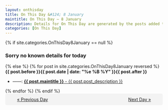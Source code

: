 ```yaml
---
layout: onthisday
title: On This Day &#124; 8 January
maintitle: On This Day — 8 January
description: Details for On This Day are generated by the posts added to the website so the content is subject to changes/updates over time.
categories: [On This Day]
---
```


{% if site.categories.OnThisDay8January == null %}
<h3>Sorry no known details for today</h3>
{% else %}
{% for post in site.categories.OnThisDay8January reversed %}
<strong>{{ post.before }}{{ post.date | date: "%e %B %Y" }}{{ post.after }}</strong>
<ul>
<li> ——: <a class="{{ post.class }}" href="{{ post.url }}"><strong>{{ post.maintitle }}</strong> - {{ post.post_description }}</a></li>
</ul>
{% endfor %}
{% endif %}

<div style="background-color: #f3f3f3; padding: 10px; border-radius: 5px; text-align: center; display: flex; justify-content: space-evenly;">
<a href="/onthisday/01/01-07">« Previous Day</a>
<span style="visibility:hidden;">[ Visit Leap Year February 29 ]</span>
<a href="/onthisday/01/01-09">Next Day »</a>
</div>
